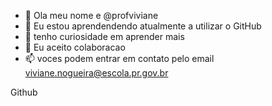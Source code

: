 - 👋 Ola meu nome e @profviviane
- 👀 Eu estou aprendendendo atualmente a utilizar o GitHub
- 🌱 tenho curiosidade em aprender mais
- 💞️ Eu aceito colaboracao
- 📫 voces podem entrar em contato pelo email viviane.nogueira@escola.pr.gov.br

<!---
profviviane/profviviane is a ✨ special ✨ repository because its `README.md` (this file) appears on your GitHub profile.
You can click the Preview link to take a look at your changes.
--->
Github
